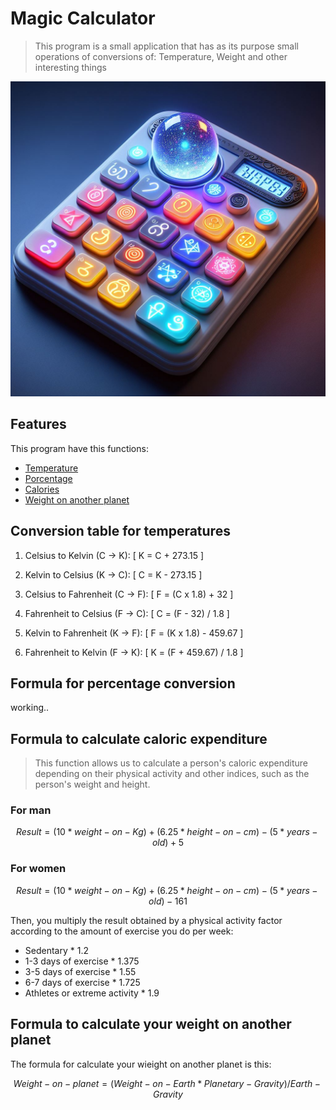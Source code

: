 # Magic Calculator 

> This program is a small application that has as its purpose small operations of conversions of: Temperature, Weight and other interesting things

![icon for app](Banner.jpeg)

## Features 
This program have this functions:
- [Temperature](#conversion-table-for-temperatures)
- [Porcentage](#formula-for-percentage-conversion)
- [Calories](#formula-to-calculate-caloric-expenditure)
- [Weight on another planet](#formula-to-calculate-your-weight-on-another-planet)

## Conversion table for temperatures 

1. Celsius to Kelvin (C -> K):
   \[ K = C + 273.15 \]

2. Kelvin to Celsius (K -> C):
   \[ C = K - 273.15 \]

3. Celsius to Fahrenheit (C -> F):
   \[ F = (C x 1.8) + 32 \]

4. Fahrenheit to Celsius (F -> C):
   \[ C = (F - 32) / 1.8 \]

5. Kelvin to Fahrenheit (K -> F):
   \[ F = (K x 1.8) - 459.67 \]

6. Fahrenheit to Kelvin (F -> K):
   \[ K = (F + 459.67) / 1.8 \]


## Formula for percentage conversion
working..

## Formula to calculate caloric expenditure

> This function allows us to calculate a person's caloric expenditure depending on their physical activity and other indices, such as the person's weight and height.

### For man
```math
Result = (10 * weight-on-Kg) + (6.25 * height-on-cm) - (5 * years-old) + 5
```

### For women
```math
Result = (10 * weight-on-Kg) + (6.25 * height-on-cm) - (5 * years-old) - 161 
```

Then, you multiply the result obtained by a physical activity factor according to the amount of exercise you do per week:
- Sedentary * 1.2
- 1-3 days of exercise * 1.375
- 3-5 days of exercise * 1.55
- 6-7 days of exercise * 1.725
- Athletes or extreme activity * 1.9 

## Formula to calculate your weight on another planet
The formula for calculate your wieight on another planet is this:

```math 
Weight-on-planet = (Weight-on-Earth * Planetary-Gravity) / Earth-Gravity
```